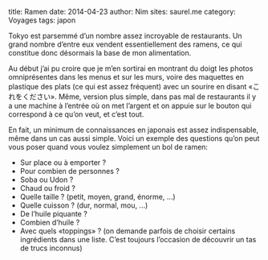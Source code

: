 title: Ramen
date: 2014-04-23
author: Nim
sites: saurel.me
category: Voyages
tags: japon

<p>Tokyo est parsemm&eacute; d&rsquo;un nombre assez incroyable de restaurants. Un grand nombre d&rsquo;entre eux vendent essentiellement des ramens, ce qui constitue donc d&eacute;sormais la base de mon alimentation.</p>
<p>Au d&eacute;but j&rsquo;ai pu croire que je m&rsquo;en sortirai en montrant du doigt les photos omnipr&eacute;sentes dans les menus et sur les murs, voire des maquettes en plastique des plats (ce qui est assez fr&eacute;quent) avec un sourire en disant &laquo;<span>これをください&raquo;. M&ecirc;me, version plus simple, dans pas mal de restaurants il y a une machine &agrave; l&rsquo;entr&eacute;e o&ugrave; on met l&rsquo;argent et on appuie sur le bouton qui correspond &agrave; ce qu&rsquo;on veut, et c&rsquo;est tout.</span><strong><br /></strong></p>
<p><span>En fait, un minimum de connaissances en japonais est assez indispensable, m&ecirc;me dans un cas aussi simple. Voici un exemple des questions qu&rsquo;on peut vous poser quand vous voulez simplement un bol de ramen:</span></p>
<ul>
<li>Sur place ou &agrave; emporter ?</li>
<li>Pour combien de personnes ?</li>
<li>Soba ou Udon ?</li>
<li>Chaud ou froid ?</li>
<li>Quelle taille ? (petit, moyen, grand, &eacute;norme, &hellip;)</li>
<li>Quelle cuisson ? (dur, normal, mou, &hellip;)</li>
<li>De l&rsquo;huile piquante ?</li>
<li>Combien d&rsquo;huile ?</li>
<li>Avec quels &laquo;toppings&raquo; ? (on demande parfois de choisir certains ingr&eacute;dients dans une liste. C&rsquo;est toujours l&rsquo;occasion de d&eacute;couvrir un tas de trucs inconnus)</li>
</ul>
<p>&nbsp;</p>
